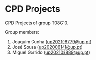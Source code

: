 # CPD Projects

CPD Projects of group T08G10.

Group members:

1. Joaquim Cunha (up202108779@up.pt)
2. José Sousa (up202006141@up.pt)
3. Miguel Garrido (up202108889@up.pt)
